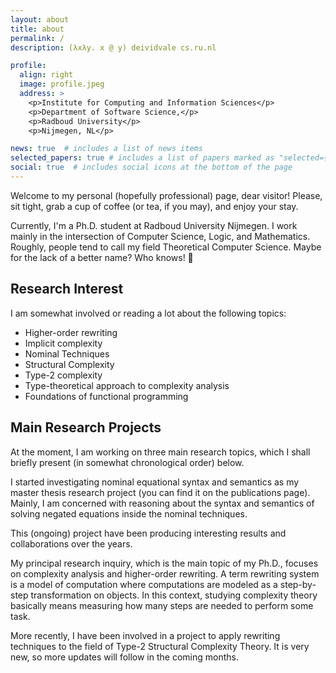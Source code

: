 ```yaml
---
layout: about
title: about
permalink: /
description: (λxλy. x @ y) deividvale cs.ru.nl

profile:
  align: right
  image: profile.jpeg
  address: >
    <p>Institute for Computing and Information Sciences</p>
    <p>Department of Software Science,</p>
    <p>Radboud University</p>
    <p>Nijmegen, NL</p>

news: true  # includes a list of news items
selected_papers: true # includes a list of papers marked as "selected={true}"
social: true  # includes social icons at the bottom of the page
---
```


<!-- Write your biography here. Tell the world about yourself. Link to your favorite [subreddit](http://reddit.com). You can put a picture in, too. The code is already in, just name your picture `prof_pic.jpg` and put it in the `img/` folder. -->
Welcome to my personal (hopefully professional) page, dear visitor!
Please, sit tight, grab a cup of coffee (or tea, if you may), and enjoy your stay.

Currently, I'm a Ph.D. student at Radboud University Nijmegen.
I work mainly in the intersection of Computer Science, Logic, and Mathematics.
Roughly, people tend to call my field Theoretical Computer Science.
Maybe for the lack of a better name? Who knows! 🧐

## Research Interest

I am somewhat involved or reading a lot about the following topics:

* Higher-order rewriting
* Implicit complexity
* Nominal Techniques
* Structural Complexity
* Type-2 complexity
* Type-theoretical approach to complexity analysis
* Foundations of functional programming

## Main Research Projects

At the moment, I am working on three main research topics,
which I shall briefly present (in somewhat chronological order) below.

I started investigating nominal equational syntax and semantics
as my master thesis research project (you can find it on the publications page).
Mainly, I am concerned with reasoning about the syntax and semantics of
solving negated equations inside the nominal techniques.
<!-- TODO: Add a link to a project page for this project. -->
This (ongoing) project have been producing interesting results and collaborations over the years.

My principal research inquiry, which is the main topic of my Ph.D., focuses on complexity analysis and higher-order rewriting.
A term rewriting system is a model of computation where computations are modeled as a step-by-step transformation on objects.
In this context, studying complexity theory basically means measuring how many steps are needed to perform some task.
<!-- TODO: Write a blog post about rewriting as a model of computation. -->

More recently, I have been involved in a project to apply rewriting techniques to the field of Type-2 Structural Complexity Theory.
It is very new, so more updates will follow in the coming months.
